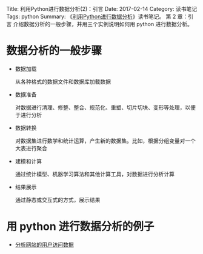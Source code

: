 Title: 利用Python进行数据分析(2)：引言
Date: 2017-02-14
Category: 读书笔记
Tags: python
Summary:
    《[利用Python进行数据分析](https://book.douban.com/subject/25779298/)》读书笔记。
    第 2 章：引言
    介绍数据分析的一般步骤，并用三个实例说明如何用 python 进行数据分析。

# 数据分析的一般步骤

- 数据加载

   从各种格式的数据文件和数据库加载数据


- 数据准备

   对数据进行清理、修整、整合、规范化、重塑、切片切块、变形等处理，以便于进行分析


- 数据转换

  对数据集进行数学和统计运算，产生新的数据集。比如，根据分组变量对一个大表进行聚合


- 建模和计算

  通过统计模型、机器学习算法和其他计算工具，对数据进行分析计算


- 结果展示

  通过静态或交互式的方式，展示结果

# 用 python 进行数据分析的例子

- [分析网站的用户访问数据](/2017/02/14/python_data_analysis2-1.html)


